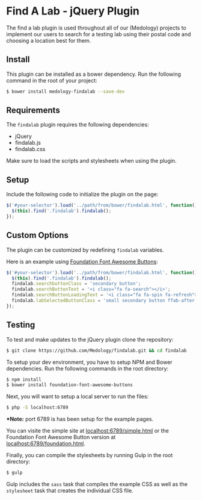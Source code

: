 # Find A Lab - jQuery Plugin

The find a lab plugin is used throughout all of our (Medology) projects to implement our users to search
for a testing lab using their postal code and choosing a location best for them.

## Install
This plugin can be installed as a bower dependency. Run the following command in the root of your project:

```bash
$ bower install medology-findalab --save-dev
```

## Requirements

The `findalab` plugin requires the following dependencies:
- jQuery
- findalab.js
- findalab.css

Make sure to load the scripts and stylesheets when using the plugin.

## Setup

Include the following code to initialize the plugin on the page:

```js
$('#your-selector').load('../path/from/bower/findalab.html', function() {
  $(this).find('.findalab').findalab();
});
```

## Custom Options

The plugin can be customized by redefining `findalab` variables.

Here is an example using [Foundation Font Awesome Buttons](https://github.com/joshmedeski/foundation-font-awesome-buttons):

```js
$('#your-selector').load('../path/from/bower/findalab.html', function() {
  $(this).find('.findalab').findalab();
  findalab.searchbuttonClass = 'secondary button';
  findalab.searchButtonText = '<i class="fa fa-search"></i>';
  findalab.searchButtonLoadingText = '<i class="fa fa-spin fa-refresh"></i>';
  findalab.labSelectedButtonClass = 'small secondary button ffab-after fa-arrow-right';
});
```

## Testing

To test and make updates to the jQuery plugin clone the repository:

```bash
$ git clone https://github.com/Medology/findalab.git && cd findalab
```

To setup your dev environment, you have to setup NPM and Bower dependencies. Run the following commands in the root directory:

```bash
$ npm install
$ bower install foundation-font-awesome-buttons
```

Next, you will want to setup a local server to run the files:

```bash
$ php -S localhost:6789
```

__*Note:__ port 6789 is has been setup for the example pages.

You can visite the simple site at [localhost:6789/simple.html](http://localhost:6789/simple.html) or the Foundation Font Awesome Button version at [localhost:6789/foundation.html](http://localhost:6789/foundation.html).

Finally, you can compile the stylesheets by running Gulp in the root directory:

```bash
$ gulp
```

Gulp includes the `sass` task that compiles the example CSS as well as the `stylesheet` task that creates the individual CSS file.
